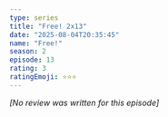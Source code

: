 ```yaml
---
type: series
title: "Free! 2x13"
date: "2025-08-04T20:35:45"
name: "Free!"
season: 2
episode: 13
rating: 3
ratingEmoji: ⭐️⭐️⭐️
---
```


*[No review was written for this episode]*
